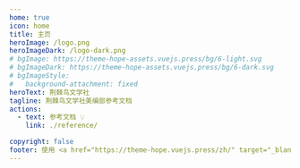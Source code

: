 ```yaml
---
home: true
icon: home
title: 主页
heroImage: /logo.png
heroImageDark: /logo-dark.png
# bgImage: https://theme-hope-assets.vuejs.press/bg/6-light.svg
# bgImageDark: https://theme-hope-assets.vuejs.press/bg/6-dark.svg
# bgImageStyle:
#   background-attachment: fixed
heroText: 荆棘鸟文学社
tagline: 荆棘鸟文学社美编部参考文档
actions:
  - text: 参考文档 💡
    link: ./reference/

copyright: false
footer: 使用 <a href="https://theme-hope.vuejs.press/zh/" target="_blank">VuePress Theme Hope</a> 主题 | GPL-3.0 协议, 版权所有 © 2023-present szhh
---
```

